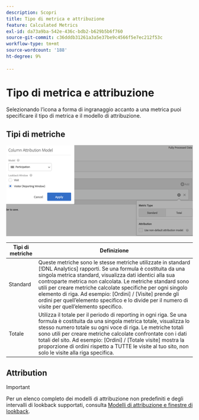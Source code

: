 ```yaml
---
description: Scopri
title: Tipo di metrica e attribuzione
feature: Calculated Metrics
exl-id: da73a9ba-542e-436c-bdb2-b629b5b6f760
source-git-commit: c36dddb31261a3a5e37be9c4566f5e7ec212f53c
workflow-type: tm+mt
source-wordcount: '188'
ht-degree: 9%

---
```


# Tipo di metrica e attribuzione

Selezionando l’icona a forma di ingranaggio accanto a una metrica puoi specificare il tipo di metrica e il modello di attribuzione.

## Tipi di metriche

![](assets/cm_type_alloc.png)

| Tipi di metriche | Definizione |
|---|---|
| Standard | Queste metriche sono le stesse metriche utilizzate in standard [!DNL Analytics] rapporti. Se una formula è costituita da una singola metrica standard, visualizza dati identici alla sua controparte metrica non calcolata. Le metriche standard sono utili per creare metriche calcolate specifiche per ogni singolo elemento di riga. Ad esempio: [Ordini] / [Visite] prende gli ordini per quell’elemento specifico e lo divide per il numero di visite per quell’elemento specifico. |
| Totale | Utilizza il totale per il periodo di reporting in ogni riga. Se una formula è costituita da una singola metrica totale, visualizza lo stesso numero totale su ogni voce di riga. Le metriche totali sono utili per creare metriche calcolate confrontate con i dati totali del sito. Ad esempio: [Ordini] / [Totale visite] mostra la proporzione di ordini rispetto a TUTTE le visite al tuo sito, non solo le visite alla riga specifica. |

## Attribution

>[!IMPORTANT]
>Per un elenco completo dei modelli di attribuzione non predefiniti e degli intervalli di lookback supportati, consulta [Modelli di attribuzione e finestre di lookback](/help/analysis-workspace/attribution/models.md).
